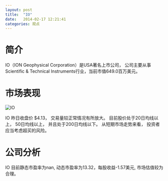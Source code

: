 ```yaml
---
layout: post
title:  "IO"
date:   2014-02-17 12:21:41
categories: 观点
---
```


# 简介
IO（ION Geophysical Corporation）是USA著名上市公司，
公司主要从事Scientific & Technical Instruments行业，当前市值649.0百万美元。

# 市场表现

![IO](http://finviz.com/chart.ashx?t=IO&ty=c&ta=1&p=d&s=l)

IO 昨日收盘价 $4.13，
交易量较正常情况有所放大。
目前股价处于20日均线以上，
50日均线以上，
并且处于200日均线以下。
从短期市场走势来看，
投资者应当考虑超买的风险。

# 公司分析
IO 目前静态市盈率为nan, 动态市盈率为13.32，每股收益-1.57美元,
市场估值较为合理。
